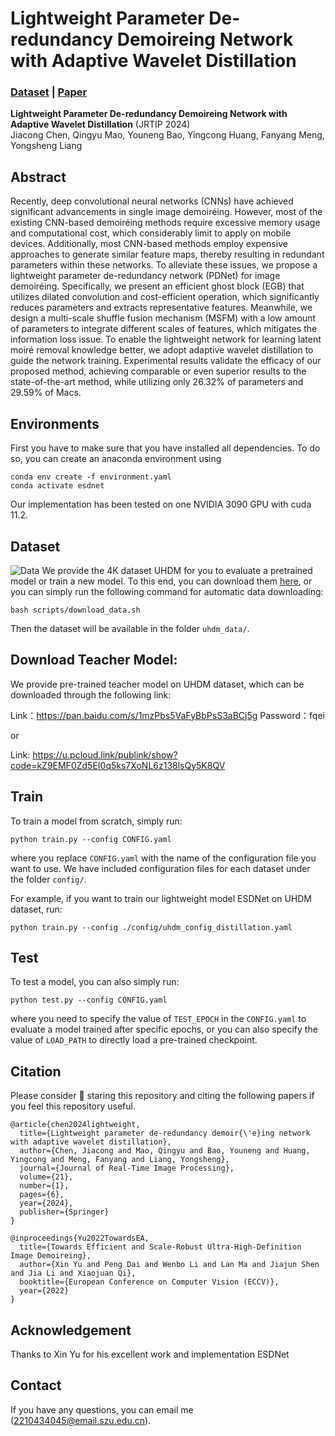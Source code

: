 # Lightweight Parameter De-redundancy Demoireing Network with Adaptive Wavelet Distillation

### [Dataset](https://drive.google.com/drive/folders/1DyA84UqM7zf3CeoEBNmTi_dJ649x2e7e?usp=sharing) | [Paper](https://link.springer.com/article/10.1007/s11554-023-01386-5)

**Lightweight Parameter De-redundancy Demoireing Network with Adaptive Wavelet Distillation** (JRTIP 2024)  
Jiacong Chen, Qingyu Mao, Youneng Bao, Yingcong Huang, Fanyang Meng, Yongsheng Liang



## Abstract
Recently, deep convolutional neural networks (CNNs) have achieved significant advancements in single image demoiréing. However, most of the existing CNN-based demoiréing methods require excessive memory usage and computational cost, which considerably limit to apply on mobile devices. Additionally, most CNN-based methods employ expensive approaches to generate similar feature maps, thereby resulting in redundant parameters within these networks. To alleviate these issues, we propose a lightweight parameter de-redundancy network (PDNet) for image demoiréing. Specifically, we present an efficient ghost block (EGB) that utilizes dilated convolution and cost-efficient operation, which significantly reduces parameters and extracts representative features. Meanwhile, we design a multi-scale shuffle fusion mechanism (MSFM) with a low amount of parameters to integrate different scales of features, which mitigates the information loss issue. To enable the lightweight network for learning latent moiré removal knowledge better, we adopt adaptive wavelet distillation to guide the network training. Experimental results validate the efficacy of our proposed method, achieving comparable or even superior results to the state-of-the-art method, while utilizing only 26.32% of parameters and 29.59% of Macs. 



## Environments

First you have to make sure that you have installed all dependencies. To do so, you can create an anaconda environment  using

```
conda env create -f environment.yaml
conda activate esdnet
```

Our implementation has been tested on one NVIDIA 3090 GPU with cuda 11.2.



## Dataset
![Data](./figures/dataset.png)
We provide the 4K dataset UHDM for you to evaluate a pretrained model or train a new model.
To this end, you can download them [here](https://drive.google.com/drive/folders/1DyA84UqM7zf3CeoEBNmTi_dJ649x2e7e?usp=sharing), 
or you can simply run the following command for automatic data downloading:
```
bash scripts/download_data.sh
```
Then the dataset will be available in the folder `uhdm_data/`.

## Download Teacher Model:
We provide pre-trained teacher model on UHDM dataset, which can be downloaded through the following link:

Link：https://pan.baidu.com/s/1mzPbs5VaFyBbPsS3aBCj5g 
Password：fqei

or

Link: https://u.pcloud.link/publink/show?code=kZ9EMF0Zd5EI0q5ks7XoNL6z138lsQy5K8QV

## Train
To train a model from scratch, simply run:

```
python train.py --config CONFIG.yaml
```
where you replace `CONFIG.yaml` with the name of the configuration file you want to use.
We have included configuration files for each dataset under the folder `config/`.

For example, if you want to train our lightweight model ESDNet on UHDM dataset, run:
```
python train.py --config ./config/uhdm_config_distillation.yaml
```
   

## Test
To test a model, you can also simply run:

```
python test.py --config CONFIG.yaml
```

where you need to specify the value of `TEST_EPOCH` in the `CONFIG.yaml` to evaluate a model trained after specific epochs, 
or you can also specify the value of `LOAD_PATH` to directly load a pre-trained checkpoint.



## Citation
Please consider :grimacing: staring this repository and citing the following papers if you feel this repository useful.

```
@article{chen2024lightweight,
  title={Lightweight parameter de-redundancy demoir{\'e}ing network with adaptive wavelet distillation},
  author={Chen, Jiacong and Mao, Qingyu and Bao, Youneng and Huang, Yingcong and Meng, Fanyang and Liang, Yongsheng},
  journal={Journal of Real-Time Image Processing},
  volume={21},
  number={1},
  pages={6},
  year={2024},
  publisher={Springer}
}

@inproceedings{Yu2022TowardsEA,
  title={Towards Efficient and Scale-Robust Ultra-High-Definition Image Demoireing},
  author={Xin Yu and Peng Dai and Wenbo Li and Lan Ma and Jiajun Shen and Jia Li and Xiaojuan Qi},
  booktitle={European Conference on Computer Vision (ECCV)},
  year={2022}
}

```

## Acknowledgement
Thanks to Xin Yu for his excellent work and implementation ESDNet

## Contact
If you have any questions, you can email me (2210434045@email.szu.edu.cn).


